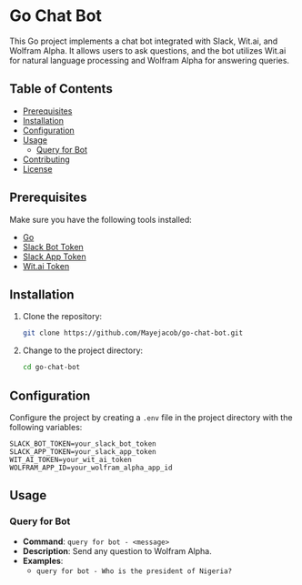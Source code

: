 # Go Chat Bot

This Go project implements a chat bot integrated with Slack, Wit.ai, and Wolfram Alpha. It allows users to ask questions, and the bot utilizes Wit.ai for natural language processing and Wolfram Alpha for answering queries.

## Table of Contents

- [Prerequisites](#prerequisites)
- [Installation](#installation)
- [Configuration](#configuration)
- [Usage](#usage)
  - [Query for Bot](#query-for-bot)
- [Contributing](#contributing)
- [License](#license)

## Prerequisites

Make sure you have the following tools installed:

- [Go](https://golang.org/dl/)
- [Slack Bot Token](https://api.slack.com/bot-users)
- [Slack App Token](https://api.slack.com/authentication/basics#bot_token)
- [Wit.ai Token](https://wit.ai/)

## Installation

1. Clone the repository:

    ```bash
    git clone https://github.com/Mayejacob/go-chat-bot.git
    ```

2. Change to the project directory:

    ```bash
    cd go-chat-bot
    ```


## Configuration

Configure the project by creating a `.env` file in the project directory with the following variables:

```env
SLACK_BOT_TOKEN=your_slack_bot_token
SLACK_APP_TOKEN=your_slack_app_token
WIT_AI_TOKEN=your_wit_ai_token
WOLFRAM_APP_ID=your_wolfram_alpha_app_id
```

## Usage

### Query for Bot

- **Command**: `query for bot - <message>`
- **Description**: Send any question to Wolfram Alpha.
- **Examples**:
  - `query for bot - Who is the president of Nigeria?`
